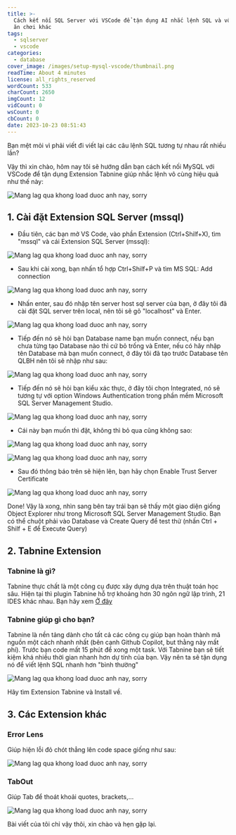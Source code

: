 ```yaml
---
title: >-
  Cách kết nối SQL Server với VSCode để tận dụng AI nhắc lệnh SQL và vô vàn món
  ăn chơi khác
tags:
  - sqlserver
  - vscode
categories:
  - database
cover_image: /images/setup-mysql-vscode/thumbnail.png
readTime: About 4 minutes
license: all_rights_reserved
wordCount: 533
charCount: 2650
imgCount: 12
vidCount: 0
wsCount: 0
cbCount: 0
date: 2023-10-23 08:51:43
---
```


Bạn mệt mỏi vì phải viết đi viết lại các câu lệnh SQL tương tự nhau rất nhiều lần? 

Vậy thì xin chào, hôm nay tôi sẽ hướng dẫn bạn cách kết nối MySQL với VSCode để tận dụng Extension Tabnine giúp nhắc lệnh vô cùng hiệu quả như thế này:

![Mang lag qua khong load duoc anh nay, sorry](/images/setup-mysql-vscode/tabnine_example.png)

## 1. Cài đặt Extension SQL Server (mssql)

- Đầu tiên, các bạn mở VS Code, vào phần Extension (Ctrl+Shilf+X), tìm "mssql" và cái Extension SQL Server (mssql):

![Mang lag qua khong load duoc anh nay, sorry](/images/setup-mysql-vscode/search_extension.png)

- Sau khi cài xong, bạn nhấn tổ hợp Ctrl+Shilf+P và tìm MS SQL: Add connection

![Mang lag qua khong load duoc anh nay, sorry](/images/setup-mysql-vscode/ctrl_shif_p.png)

- Nhấn enter, sau đó nhập tên server host sql server của bạn, ở đây tôi đã cài đặt SQL server trên local, nên tôi sẽ gõ "localhost" và Enter.

![Mang lag qua khong load duoc anh nay, sorry](/images/setup-mysql-vscode/localhost.png)


- Tiếp đến nó sẽ hỏi bạn Database name bạn muốn connect, nếu bạn chưa từng tạo Database nào thì cứ bỏ trống và Enter, nếu có hãy nhập tên Database mà bạn muốn connect, ở đây tôi đã tạo trước Database tên QLBH nên tôi sẽ nhập như sau:

![Mang lag qua khong load duoc anh nay, sorry](/images/setup-mysql-vscode/enter_database_name.png)

- Tiếp đến nó sẽ hỏi bạn kiểu xác thực, ở đây tôi chọn Integrated, nó sẽ tương tự với option Windows Authentication trong phần mềm Microsoft SQL Server Management Studio.

![Mang lag qua khong load duoc anh nay, sorry](/images/setup-mysql-vscode/authentication-type.png)


- Cái này bạn muốn thì đặt, không thì bỏ qua cũng không sao:

![Mang lag qua khong load duoc anh nay, sorry](/images/setup-mysql-vscode/display_name.png)

![Mang lag qua khong load duoc anh nay, sorry](/images/setup-mysql-vscode/alert.png)

- Sau đó thông báo trên sẽ hiện lên, bạn hãy chọn Enable Trust Server Certificate

![Mang lag qua khong load duoc anh nay, sorry](/images/setup-mysql-vscode/done_mssql.png)

Done! Vậy là xong, nhìn sang bên tay trái bạn sẽ thấy một giao diện giống Object Explorer như trong Microsoft SQL Server Management Studio. Bạn có thể chuột phải vào Database và Create Query để test thử (nhấn Ctrl + Shilf + E để Execute Query)

## 2. Tabnine Extension
### Tabnine là gì?

Tabnine thực chất là một công cụ được xây dựng dựa trên thuật toán học sâu. Hiện tại thì plugin Tabnine hỗ trợ khoảng hơn 30 ngôn ngữ lập trình, 21 IDES khác nhau. Bạn hãy xem [Ở đây](https://www.tabnine.com/install)

### Tabnine giúp gì cho bạn?
Tabnine là nền tảng dành cho tất cả các công cụ giúp bạn hoàn thành mã nguồn một cách nhanh nhất (bên cạnh Github Copilot, but thằng này mất phí). Trước bạn code mất 15 phút để xong một task. Với Tabnine bạn sẽ tiết kiệm khá nhiều thời gian nhanh hơn dự tính của bạn.
Vậy nên ta sẽ tận dụng nó để viết lệnh SQL nhanh hơn "bình thường"

![Mang lag qua khong load duoc anh nay, sorry](/images/setup-mysql-vscode/tabnine_install.png)

Hãy tìm Extension Tabnine và Install về.

## 3. Các Extension khác

### Error Lens 

Giúp hiện lỗi đỏ chót thẳng lên code space giống như sau:

![Mang lag qua khong load duoc anh nay, sorry](/images/setup-mysql-vscode/codelens.png)

### TabOut

Giúp Tab để thoát khoải quotes, brackets,...

![Mang lag qua khong load duoc anh nay, sorry](/images/setup-mysql-vscode/tabout.png)


Bài viết của tôi chỉ vậy thôi, xin chào và hẹn gặp lại.